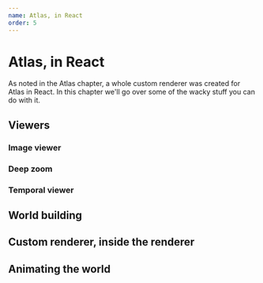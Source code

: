 ```yaml
---
name: Atlas, in React
order: 5
---
```

# Atlas, in React
As noted in the Atlas chapter, a whole custom renderer was created for Atlas in React. In this
chapter we'll go over some of the wacky stuff you can do with it.

## Viewers
### Image viewer
### Deep zoom
### Temporal viewer

## World building

## Custom renderer, inside the renderer

## Animating the world
